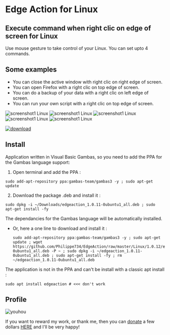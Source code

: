 # Edge Action for Linux

## Execute command when right clic on edge of screen for Linux

Use mouse gesture to take control of your Linux. You can set upto 4 commands. 

## Some examples

- You can close the active window with right clic on right edge of screen.
- You can open Firefox with a right clic on top edge of screen.
- You can do a backup of your data with a right clic on left edge of screen.
- You can run your own script with a right clic on top edge of screen.


![screenshot1 Linux](https://user-images.githubusercontent.com/24923693/77629873-7a662900-6f4a-11ea-92f4-e2f3aba0b428.png)
![screenshot1 Linux](https://user-images.githubusercontent.com/24923693/77629902-88b44500-6f4a-11ea-8152-a62c302d2ba2.png)
![screenshot1 Linux](https://user-images.githubusercontent.com/24923693/77629934-95389d80-6f4a-11ea-98a3-45362609f996.png)
![screenshot1 Linux](https://user-images.githubusercontent.com/24923693/77630089-cca74a00-6f4a-11ea-8d42-b6d662e70879.png)
![screenshot1 Linux](https://user-images.githubusercontent.com/24923693/77630117-d3ce5800-6f4a-11ea-854d-c9af85a279a8.png)


[![download][2]][1]

  [1]: https://github.com/Philippe734/EdgeAction/raw/master/Linux/1.0.12/edgeaction_1.0.12-0ubuntu1_all.deb
  [2]: https://cloud.githubusercontent.com/assets/24923693/21723900/7fdda69e-d432-11e6-8ab1-87dd79f36fe5.gif

## Install

Application written in Visual Basic Gambas, so you need to add the PPA for the Gambas language support:

1. Open terminal and add the PPA :
  ```
  sudo add-apt-repository ppa:gambas-team/gambas3 -y ; sudo apt-get update 
  ```
2. Download the package .deb and install it :
  ```
  sudo dpkg -i ~/Downloads/edgeaction_1.0.11-0ubuntu1_all.deb ; sudo apt-get install -fy
  ```
The dependancies for the Gambas language will be automatically installed.
- Or, here a one line to download and install it :
  ```
  sudo add-apt-repository ppa:gambas-team/gambas3 -y ; sudo apt-get update ; wget https://github.com/Philippe734/EdgeAction/raw/master/Linux/1.0.12/edgeaction_1.0.12-0ubuntu1_all.deb -P ~ ; sudo dpkg -i ~/edgeaction_1.0.11-0ubuntu1_all.deb ; sudo apt-get install -fy ; rm ~/edgeaction_1.0.11-0ubuntu1_all.deb
  ```
The application is not in the PPA and can't be install with a classic apt install :
  ```
  sudo apt install edgeaction # <<< don't work
  ```
## Profile

![youhou](https://cloud.githubusercontent.com/assets/24923693/21691776/43084e80-d37a-11e6-9571-5c6c60c19964.gif)

If you want to reward my work, or thank me, then you can [donate](http://vpnlifeguard.blogspot.fr/p/faire-un-don.html) a few dollars [HERE](http://vpnlifeguard.blogspot.fr/p/faire-un-don.html) and I'll be very happy!
